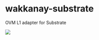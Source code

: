 # wakkanay-substrate

OVM L1 adapter for Substrate

![](https://github.com/cryptoeconomicslab/wakkanay-substrate/workflows/Test/badge.svg)
